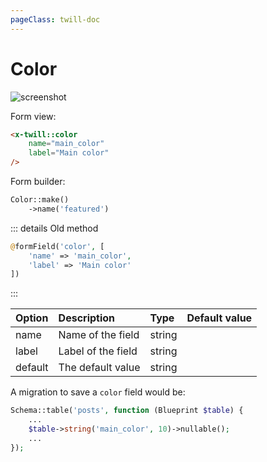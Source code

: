 ```yaml
---
pageClass: twill-doc
---
```


# Color

![screenshot](/docs/_media/color.png)

Form view:
```html
<x-twill::color
    name="main_color"
    label="Main color"
/>
```

Form builder:
```php
Color::make()
    ->name('featured')
```

::: details Old method
```php
@formField('color', [
    'name' => 'main_color',
    'label' => 'Main color'
])
```
:::

| Option  | Description        | Type   | Default value |
|:--------|:-------------------|:-------|:--------------|
| name    | Name of the field  | string |               |
| label   | Label of the field | string |               |
| default | The default value  | string |               |

A migration to save a `color` field would be:

```php
Schema::table('posts', function (Blueprint $table) {
    ...
    $table->string('main_color', 10)->nullable();
    ...
});
```
